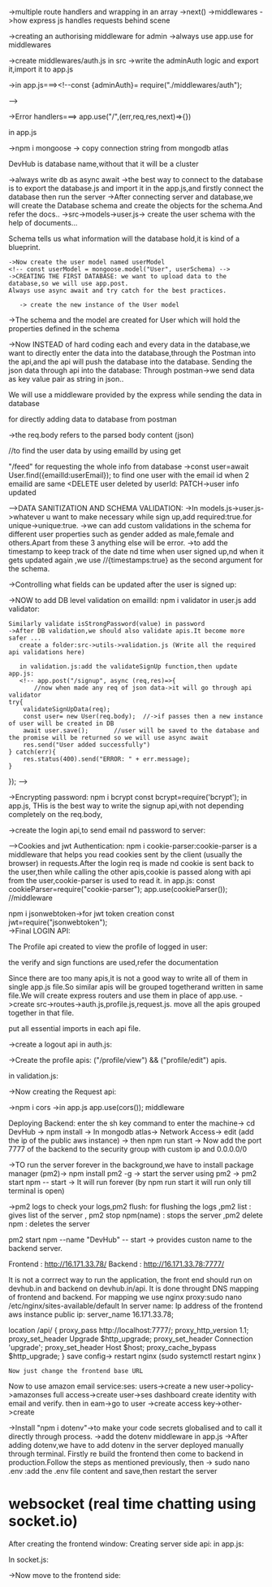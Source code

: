 ->multiple route handlers and wrapping in an array
->next()
->middlewares
->how express js handles requests behind scene 
<!-- app.post("/user",(req,res,next)=>{
    //  res.send("test get call");
    next();     next pr jaayega hi nhi,res.send se send ho jaayega
   // res.send("test get call");
},(req,res)=>{
    res.send("second response");
}) -->

->creating an authorising middleware for admin ->always use app.use for middlewares

<!-- app.use("/admin",(req,res,next)=>{
    console.log("Admin auth is getting checked");
    const token="xyz";
    const isAdminAuthorised=token==="xyz";
    if(!isAdminAuthorised){
        res.status(401).send("Unauthorised request")
    }else{
        next();
    }
})
app.get("/admin/getAllData",(req,res)=>{
    res.send("All data sent");
})
app.get("/admin/deleteUser",(req,res)=>{
    res.send("Delete a user");
}) -->

->create middlewares/auth.js in src
->write the adminAuth logic and export it,import it to app.js
 <!-- const adminAuth=(req,res,next)=>{
    console.log("Admin auth is getting checked");
    const token="xyz";
    const isAdminAuthorised=token==="xyz";
    if(!isAdminAuthorised){
        res.status(401).send("Unauthorised request")
    }else{
        next();
    }
}
module.exports={
    adminAuth,
}; -->

->in app.js===><!--const {adminAuth}= require("./middlewares/auth"); 
<!-- app.use("/admin",adminAuth)--> -->

->Error handlers===> app.use("/",(err,req,res,next)=>{})
<!-- app.get("/getUserData",(req,res)=>{
    throw new Error("dnkjsn");
    res.send("User Data Sent");
})

app.use("/",(err,req,res,next)=>{
    if(err){
        res.status(500).send("something went wrong");
    }
}) -->
in app.js
<!-- app.get("/getUserData",(req,res)=>{
    throw new Error("dnkjsn");
    res.send("User Data Sent");
})

app.use("/",(err,req,res,next)=>{
    if(err){
        res.status(500).send("something went wrong");
    }
}) -->

->npm i mongoose -> copy connection string from mongodb atlas
 <!-- await mongoose.connect("mongodb+srv://improfessional983:wWDMsY0ODiXo88Aq@cluster0.5susj.mongodb.net/DevHub") -->DevHub is database name,without that it will be a cluster
 ->always write db as async await
 ->the best way to connect to the database is to export the database.js and import it in the app.js,and firstly connect the database then run the server
 ->After connecting server and database,we will create the Database schema and create the objects for the schema.And refer the docs..
  ->src->models->user.js-> create the user schema with the help of documents...

  Schema tells us what information will the database hold,it is kind of a blueprint.
  <!-- firstName: {
        type: String //best practice while witing the schema
    },
    lastName:{
        type: String
    }, -->

    ->Now create the user model named userModel
    <!-- const userModel = mongoose.model("User", userSchema) -->
    ->CREATING THE FIRST DATABASE: we want to upload data to the database,so we will use app.post.
    Always use async await and try catch for the best practices.

       -> create the new instance of the User model
<!-- 
app.post("/signup", async (req,res)=>{


    const user =new User ({
        firstname:"Vaibhav",
        lastname:"Pandey",
        emailId:"vp@gmail.com",
        password:"vp123",
    });
    try{
        await user.save();  //user will be saved to the database and the promise will be returned so we will use async await
        res.send("User added successfully")
    } catch(err){
        res.status(400).send("Error saving the user" + err.message);
    }
}); -->

->The schema and the model are created for User which will hold the properties defined in the schema

->Now INSTEAD of hard coding each and every data in the database,we want to directly enter the data into the database,through the Postman into the api,and the api will push the database into the database.
Sending the json data through api into the database:
Through postman->we send data as key value pair as string in json..
<!-- {
        "firstname":"Virat",
        "lastname":"Kohli",
        "emailId":"vk@gmail.com",
        "password":"vk123",
    } -->

We will use a middleware provided by the express while sending the data in database
<!-- app.use(express.json()); --> 
for directly adding data  to database from postman
<!-- app.post("/signup", async (req,res)=>{
     
    //create the new instance of the User model
const user = new User(req.body); -->
->the req.body refers to the parsed body content (json)

//to find the user data by using emailId by using get
<!-- app.get("/user",async (req,res)=>{
    const userEmail=req.body.emailId; 
    try{
        const user=await User.find({emailId:userEmail}); //find emailId
        res.send(user); //sending the user from the database to the postman
    }catch(err){
        res.status(400).send("Something went wrong");
    }
}); -->

"/feed" for requesting the whole info from database
->const user=await User.find({emailId:userEmail});  to find one user with the email id when 2 emailid are same 
<DELETE user deleted by userId: <!-- findByIdAndDelete(userId) -->
PATCH->user info updated
<!--User.findOneAndUpdate({_id:userId},data);-->

-->DATA SANITIZATION AND SCHEMA VALIDATION:
  ->In models.js->user.js->whatever u want to make necessary while sign up,add required:true.for unique->unique:true.
  ->we can add custom validations in the schema for different user properties such as gender added as male,female and others.Apart from these 3 anything else will be error.
->to add the timestamp to keep track of the date nd time when user signed up,nd when it gets updated again ,we use //{timestamps:true} as the second argument for the schema.

->Controlling what fields can be updated after the user is signed up:
<!-- app.patch("/user/:userId",async(req,res)=>{
    const userId=req.params?.userId;
    const data=req.body;
    try{
        const ALLOWED_UPDATES=["photoUrl","about","gender","age","skills"]; 
        const isUpdateAllowed=Object.keys(data).every((k)=>
        ALLOWED_UPDATES.includes(k)
    );
    if(!isUpdateAllowed){
        throw new Error("Update not allowed");  
    }
         await User.findByIdAndUpdate({_id:userId},data,{
             returnDocument:"after",
             runValidators: true,   //now the gender will update for the existing ones also
         });
         res.send("User updated succesfully");
    }catch(err){
        res.status(400).send("UPDATE FAILED"+ err.message); 
    }
}) -->
->NOW to add DB level validation on emailId:
    npm i validator
  in user.js add validator:
  <!-- const validator=require('validator') -->
<!-- 
   emailId:{
        type: String,
        required:true,
        unique:true,
        lowercase:true, //always lowercase emailId
        trim:true , //to remove the whitespaces from front and back which can be considered as new emailId
        validate(value){
            if(!validator.isEmail(value)){
                throw new Error("email invalid "+ value);
            }
        }
    } -->

    Similarly validate isStrongPassword(value) in password
    ->After DB validation,we should also validate apis.It become more safer ...
       create a folder:src->utils->validation.js (Write all the required api validations here)

       in validation.js:add the validateSignUp function,then update app.js:
       <!-- app.post("/signup", async (req,res)=>{
           //now when made any req of json data->it will go through api validator
    try{
        validateSignUpData(req); 
        const user= new User(req.body);  //->if passes then a new instance of user will be created in DB
        await user.save();       //user will be saved to the database and the promise will be returned so we will use async await
        res.send("User added successfully")
    } catch(err){
        res.status(400).send("ERROR: " + err.message);
    }
}); -->

->Encrypting password: npm i bcrypt 
  const bcrypt=require('bcrypt'); in app.js,
 THis is the best way to write the signup api,with not depending completely on the req.body,
  <!-- app.post("/signup", async (req, res) => {
  try {
    validateSignUpData(req);
    const { firstName , lastName , emailId, password }=req.body;  //after validation,instantly extract the data,dont trust req.body
    const passwordHash = await bcrypt.hash(password,10);  encrypting the password by 10 rounds
    const user = new User({
        firstName,
        lastName,
        emailId,
        password: passwordHash ->sesnding the encrypted password hash to the database
    });  //->if passes then a new instance of user will be created in DB,with storing the necessary inputs directly
    await user.save();              
    res.send("User added successfully");
  } catch (err) {
    res.status(400).send("ERROR: " + err.message);
  }
}); -->

->create the login api,to send email nd password to server:
<!-- app.post("/login", async (req,res)=>{
 try{
        const { emailId, password} = req.body;  //extract the necessary from the req.body
        const user= await User.findOne({emailId : emailId})  //find the emailId entered in the database
        if(!user){
            throw new Error("User not found in Database");
        }
        const isPasswordValid = await bcrypt.compare(password , user.password);  //convert the entered password to encrypted one nd match it in database
        if(isPasswordValid){

            res.cookie("token","jnjdnckjdnjcknwjkdnwcn")
            res.send("Login Successfull")
        }else{
            throw new Error("Password is not correct ")
        }
    } catch (err) {
    res.status(400).send("ERROR: " + err.message);
  }
}); -->

-->Cookies and jwt Authentication:
 npm i cookie-parser:cookie-parser is a middleware that helps you read cookies sent by the client (usually the browser) in requests.After the login req is made nd cookie is sent back to the user,then while calling the other apis,cookie is passed along with api from the user,cookie-parser is used to read it.
 in app.js:
    const cookieParser=require("cookie-parser");
    app.use(cookieParser()); //middleware

 npm i jsonwebtoken->for jwt token creation
 const jwt=require("jsonwebtoken");  
 ->Final LOGIN API:
 <!-- app.post("/login", async (req,res)=>{
 try{
        const { emailId, password} = req.body;  //extract the necessary from the req.body
        const user= await User.findOne({emailId : emailId})  //find the emailId entered in the database
        if(!user){
            throw new Error("User not found in Database");
        }
        const isPasswordValid = await bcrypt.compare(password , user.password);  //convert the entered password to encrypted one nd match it in database
        if(isPasswordValid){

            const token=await jwt.sign({_id:user._id},"DEVHUB@99"); //hiding the user id into the cookies along with the secret code
            console.log(token);
            //add the token back to the server and send the cookie back to user
            res.cookie("token",token)
            res.send("Login Successfull");
         
        }else{
            throw new Error("Password is not correct ")
        }
    } catch (err) {
    res.status(400).send("ERROR: " + err.message);
  }
}); -->

The Profile api created to view the profile of logged in user:
<!-- app.get("/profile", async (req, res) => {
  try {
    const cookies = req.cookies; // Ask the user to send their cookies (contains token)
    const { token } = cookies;   // Extract the JWT token from cookies

    // Validate the token
    const decodedMessage = await jwt.verify(token, "DEVHUB@99"); 
    const { _id } = decodedMessage; // 🎯 Extract user ID from decoded token
    console.log("Logged in user is: " + _id); // Debug log
    // 🧾 Fetch user details from database
    const user = await User.findById(_id);
    if (!user) {
      throw new Error("User does not exist");
    }
    res.send(user); // Send full user data (excluding password by default)
  } catch (err) {
    res.status(400).send("ERROR: " + err.message); 
  }
}); -->
the verify and sign functions are used,refer the documentation

Since there are too many apis,it is not a good way to write all of them in single app.js file.So similar apis will be grouped togetherand written in same file.We will create express routers and use them in place of app.use.
->create src->routes->auth.js,profile.js,request.js.
move all the apis grouped together in that file.
 <!-- const authRouter=express.Router(); //call express Router -->
put all essential imports in each api file.

->create a logout api in auth.js:
<!-- authRouter.post("/logout", async (req,res)=>{
    res.cookie("token",null,{  //set token to null 
        expires: new Date(Date.now()) //expire the cookie now
    })
    res.send("Logout Successfull")
}) -->

->Create the profile apis:
 ("/profile/view") && ("profile/edit") apis.
 <!-- profileRouter.patch("/profile/edit",userAuth,async (req,res)=>{
  try{
 if(!validateEditProfileData(req)){     // Validate the data before processing
    throw new Error("Invalid data for edit");
 }
 const loggedInUser=req.user;       
 //console.log(loggedInUser);
              //get the logged in user from the middleware
 Object.keys(req.body).forEach((key) => {        //req.body contains the fields of database that we want to update
      loggedInUser[key] = req.body[key];          // Update the user object with the new data     
    });
 //console.log(loggedInUser);
  await loggedInUser.save();             // Save the updated user object to the database
  res.json({
    message:`${loggedInUser.firstName}, your profile was updated successfully!!`,
    data: loggedInUser
  });

}catch(err){
    res.status(400).send("ERROR: " + err.message);
  }}); -->

  in validation.js:
  <!-- const validateEditProfileData = (req) => {
  const allowedEditFields=["firstName","lastName","photoUrl","about","gender","age","skills"];
  const isEditAllowed=Object.keys(req.body).every((k)=>{
    return allowedEditFields.includes(k);
  })
    return isEditAllowed;
} -->


->Now creating the Request api:
<!-- RequestRouter.post("/request/send/:status/:toUserId", userAuth, async (req, res) => {

    try{
    const fromUserId=req.user._id;        // User sending the request comes from the auth middleware
    const toUserId=req.params.toUserId;  // User to whom the request is sent comes from the api URL
    const status=req.params.status;      // Status of the request comes from the api URL
    const allowedStatus=["ignored","interested"];
    if(!allowedStatus.includes(status)){
        return res.status(400).json("Invalid status: "+ status);
    }
// Check if the toUserId is valid
    const toUser= await User.findById(toUserId);
    if(!toUser){
        return res.status(404).json( {message: "User not found"});
    }
// Check if a connection request already exists between the two users i.e. saved on DB 
   const existingConnectionRequest = await ConnectionRequest.findOne({
  $or: [
    { fromUserId, toUserId },
    { fromUserId: toUserId, toUserId: fromUserId }
  ]
});
    if(existingConnectionRequest){
        return res.status(400).send("Connection request already exists");
    }
    const connectionRequest= new ConnectionRequest({
        fromUserId,
        toUserId,
        status
    });
    const data= await connectionRequest.save();
    res.json({
        message:"Connection Request Sent Successfully",
        data,
    })
    }catch(err){
        res.status(400).json({
            message:"Smoething went wrong",
            error: err.message
        })

    }
}) -->













->npm i cors ->in app.js app.use(cors()); middleware
<!-- app.use(cors({
    origin:"http://localhost:5174",  //frontend URL 
    credentials:true, //allow cookies to be sent with requests
})); -->






Deploying Backend:
enter the sh key command to enter the machine-> cd DevHub -> npm install -> In mongodb atlas-> Network Access-> edit (add the ip of the public aws instance) -> then npm run start -> Now add the port 7777 of the backend to the security group with custom ip and 0.0.0.0/0

->TO run the server forever in the background,we have to install package manager (pm2)-> npm install pm2 -g -> start the server using pm2 -> pm2 start npm -- start -> It will run forever (by npm run start it will run only till terminal is open)

->pm2 logs to check your logs,pm2 flush: for flushing the logs ,pm2 list : gives list of the server , pm2 stop npm(name) : stops the server ,pm2 delete npm : deletes the server

pm2 start npm --name "DevHub" -- start -> provides custon name to the backend server.

Frontend : http://16.171.33.78/
Backend : http://16.171.33.78:7777/

It is not a corrrect way to run the application, the front end should run on devhub.in and backend on devhub.in/api. It is done throught DNS mapping of frontend and backend.
For mapping we use nginx proxy:sudo nano /etc/nginx/sites-available/default
In server name: Ip address of the frontend aws instance public ip:
 server_name 16.171.33.78;

  location /api/ {
        proxy_pass http://localhost:7777/;
        proxy_http_version 1.1;
        proxy_set_header Upgrade $http_upgrade;
        proxy_set_header Connection 'upgrade';
        proxy_set_header Host $host;
        proxy_cache_bypass $http_upgrade;
    }
    save config-> restart nginx (sudo systemctl restart nginx )

    Now just change the frontend base URL






Now to use amazon email service:ses:
 users->create a new user->policy->amazonses full access->create user->ses dashboard
 create identity with email and verify. then in eam->go to user ->create access key->other->create









 ->Install "npm i dotenv"->to make your code secrets globalised and to call it directly through process.
 ->add the dotenv middleware in app.js
 ->After adding dotenv,we have to add dotenv in the server deployed manually through terminal.
 Firstly re build the frontend then come to backend in production.Follow the steps as mentioned previously, then ->  sudo nano .env :add the .env file content and save,then restart the server










 # websocket (real time chatting using socket.io)
 After creating the frontend window:
 Creating server side api:
 in app.js:
<!-- const server=http.createServer(app); //creating a server using http and express
initialiseSocket(server); -->

In socket.js:

<!-- const socket=require("socket.io"); 

const initialiseSocket=  (server) => {

    const io=socket(server,{
        cors:{
            origin:"http://localhost:5173",
        },
    });

    io.on("connection",(socket)=>{      //when a user connects to the socket

        //These are the events that socket will listen to
        socket.on("joinChat",(data)=>{             

        })
        socket.on("sendMessage",(data)=>{
            
        })
        socket.on("disconnect",(data)=>{
            
        })
    })
} -->

->Now move to the frontend side:
